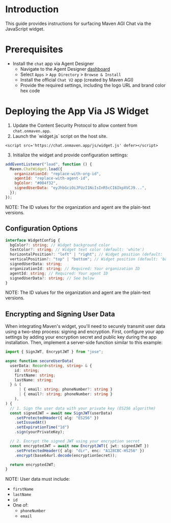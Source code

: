 # Introduction

This guide provides instructions for surfacing Maven AGI Chat via the JavaScript widget.

# Prerequisites

- Install the `chat` app via Agent Designer
  - Navigate to the Agent Designer [dashboard](https://app.mavenagi.com/dashboard)
  - Select `Apps` \> `App Directory` \> `Browse & Install`
  - Install the official `Chat V2` app (created by Maven AGI)
  - Provide the required settings, including the logo URL and brand color hex code

# Deploying the App Via JS Widget

1. Update the Content Security Protocol to allow content from `chat.onmaven.app`.
2. Launch the \`widget.js\` script on the host site.

```
<script src='https://chat.onmaven.app/js/widget.js' defer></script>
```

3. Initialize the widget and provide configuration settings:

```javascript
addEventListener("load", function () {
  Maven.ChatWidget.load({
    organizationId: "replace-with-org-id",
    agentId: "replace-with-agent-id",
    bgColor: "#004f32",
    signedUserData: "eyJhbGciOiJFUzI1NiIsInR5cCI6IkpXVCJ9...",
  });
});
```

NOTE: The ID values for the organization and agent are the plain-text versions.

## Configuration Options

```typescript
interface WidgetConfig {
  bgColor?: string; // Widget background color
  textColor?: string; // Widget text color (default: 'white')
  horizontalPosition?: "left" | "right"; // Widget position (default: 'right')
  verticalPosition?: "top" | "bottom"; // Widget position (default: 'bottom')
  signedUserData: string;
  organizationId: string; // Required: Your organization ID
  agentId: string; // Required: Your agent ID
  signedUserData?: string; // See below
}
```

NOTE: The ID values for the organization and agent are the plain-text versions.

## Encrypting and Signing User Data

When integrating Maven's widget, you'll need to securely transmit user data using a two-step process: signing and encryption. First, configure your app settings by adding your encryption secret and public key during the app installation. Then, implement a server-side function similar to this example:

```typescript
import { SignJWT, EncryptJWT } from "jose";

async function secureUserData(
  userData: Record<string, string> & {
    id: string;
    firstName: string;
    lastName: string;
  } & (
      | { email: string; phoneNumber?: string }
      | { email?: string; phoneNumber: string }
    ),
) {
  // 1. Sign the user data with your private key (ES256 algorithm)
  const signedJWT = await new SignJWT(userData)
    .setProtectedHeader({ alg: "ES256" })
    .setIssuedAt()
    .setExpirationTime("1d")
    .sign(yourPrivateKey);

  // 2. Encrypt the signed JWT using your encryption secret
  const encryptedJWT = await new EncryptJWT({ jwt: signedJWT })
    .setProtectedHeader({ alg: "dir", enc: "A128CBC-HS256" })
    .encrypt(base64url.decode(encryptionSecret));

  return encryptedJWT;
}
```

NOTE: User data must include:

- `firstName`
- `lastName`
- `id`
- One of:
  - `phoneNumber`
  - `email`
